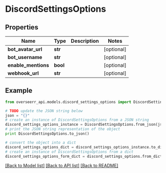 # DiscordSettingsOptions


## Properties
Name | Type | Description | Notes
------------ | ------------- | ------------- | -------------
**bot_avatar_url** | **str** |  | [optional] 
**bot_username** | **str** |  | [optional] 
**enable_mentions** | **bool** |  | [optional] 
**webhook_url** | **str** |  | [optional] 

## Example

```python
from overseerr_api.models.discord_settings_options import DiscordSettingsOptions

# TODO update the JSON string below
json = "{}"
# create an instance of DiscordSettingsOptions from a JSON string
discord_settings_options_instance = DiscordSettingsOptions.from_json(json)
# print the JSON string representation of the object
print DiscordSettingsOptions.to_json()

# convert the object into a dict
discord_settings_options_dict = discord_settings_options_instance.to_dict()
# create an instance of DiscordSettingsOptions from a dict
discord_settings_options_form_dict = discord_settings_options.from_dict(discord_settings_options_dict)
```
[[Back to Model list]](../README.md#documentation-for-models) [[Back to API list]](../README.md#documentation-for-api-endpoints) [[Back to README]](../README.md)


